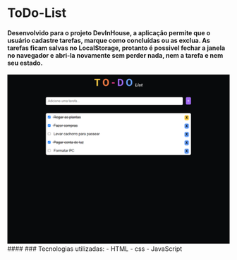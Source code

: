 # ToDo-List
#### Desenvolvido para o projeto DevInHouse, a aplicação permite que o usuário cadastre tarefas, marque como concluídas ou as exclua. As tarefas ficam salvas no LocalStorage, protanto é possivel fechar a janela no navegador e abri-la novamente sem perder nada, nem a tarefa e nem seu estado.
<img  alt="todo preview" src="img/Todo_preview.png"/>
####
### Tecnologias utilizadas:
- HTML
- css
- JavaScript

